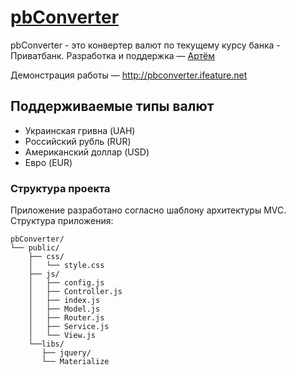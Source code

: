 # [pbConverter](http://pbconverter.ifeature.net)  

pbConverter - это конвертер валют по текущему курсу банка - Приватбанк.
Разработка и поддержка — [Артём](https://twitter.com/ifeature_)

Демонстрация работы — <http://pbconverter.ifeature.net>


## Поддерживаемые типы валют

* Украинская гривна (UAH)
* Российский рубль (RUR)
* Американский доллар (USD)
* Евро (EUR)

### Структура проекта

Приложение разработано согласно шаблону архитектуры MVC. Структура приложения:

```
pbConverter/
└── public/
    ├── css/
    │   └── style.css
    ├── js/
    │   ├── config.js
    │   ├── Controller.js
    │   ├── index.js
    │   ├── Model.js
    │   ├── Router.js
    │   ├── Service.js
    │   └── View.js
    └──libs/
       ├── jquery/
       └── Materialize
```
